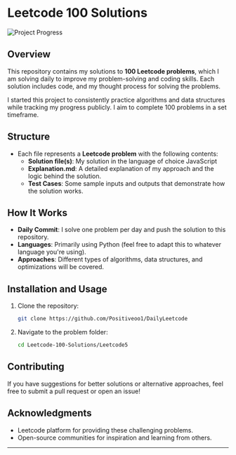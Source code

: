 # Leetcode 100 Solutions

![Project Progress](https://img.shields.io/badge/Progress-100%2F100-brightgreen.svg)

## Overview

This repository contains my solutions to **100 Leetcode problems**, which I am solving daily to improve my problem-solving and coding skills. Each solution includes code, and my thought process for solving the problems.

I started this project to consistently practice algorithms and data structures while tracking my progress publicly. I aim to complete 100 problems in a set timeframe.

## Structure

- Each file represents a **Leetcode problem** with the following contents:
  - **Solution file(s)**: My solution in the language of choice JavaScript
  - **Explanation.md**: A detailed explanation of my approach and the logic behind the solution.
  - **Test Cases**: Some sample inputs and outputs that demonstrate how the solution works.


## How It Works

- **Daily Commit**: I solve one problem per day and push the solution to this repository.
- **Languages**: Primarily using Python (feel free to adapt this to whatever language you're using).
- **Approaches**: Different types of algorithms, data structures, and optimizations will be covered.

## Installation and Usage

1. Clone the repository:
   ```bash
   git clone https://github.com/Positiveoo1/DailyLeetcode
   ```

2. Navigate to the problem folder:
   ```bash
   cd Leetcode-100-Solutions/Leetcode5
   ```

## Contributing

If you have suggestions for better solutions or alternative approaches, feel free to submit a pull request or open an issue!

## Acknowledgments

- Leetcode platform for providing these challenging problems.
- Open-source communities for inspiration and learning from others.

---
